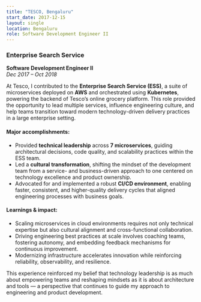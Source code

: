 ```yaml
---
title: "TESCO, Bengaluru"
start_date: 2017-12-15
layout: single
location: Bengaluru
role: Software Development Engineer II
---
```


### Enterprise Search Service  
**Software Development Engineer II**  
*Dec 2017 – Oct 2018*

At Tesco, I contributed to the **Enterprise Search Service (ESS)**, a suite of microservices deployed on **AWS** and orchestrated using **Kubernetes**, powering the backend of Tesco’s online grocery platform. This role provided the opportunity to lead multiple services, influence engineering culture, and help teams transition toward modern technology-driven delivery practices in a large enterprise setting.

#### Major accomplishments:
- Provided **technical leadership** across **7 microservices**, guiding architectural decisions, code quality, and scalability practices within the ESS team.
- Led a **cultural transformation**, shifting the mindset of the development team from a service- and business-driven approach to one centered on technology excellence and product ownership.
- Advocated for and implemented a robust **CI/CD environment**, enabling faster, consistent, and higher-quality delivery cycles that aligned engineering processes with business goals.

#### Learnings & impact:
- Scaling microservices in cloud environments requires not only technical expertise but also cultural alignment and cross-functional collaboration.
- Driving engineering best practices at scale involves coaching teams, fostering autonomy, and embedding feedback mechanisms for continuous improvement.
- Modernizing infrastructure accelerates innovation while reinforcing reliability, observability, and resilience.

This experience reinforced my belief that technology leadership is as much about empowering teams and reshaping mindsets as it is about architecture and tools — a perspective that continues to guide my approach to engineering and product development.
